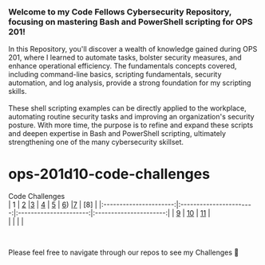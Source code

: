 ### Welcome to my Code Fellows Cybersecurity Repository, focusing on mastering Bash and PowerShell scripting for OPS 201!
In this Repository, you'll discover a wealth of knowledge gained during OPS 201, where I learned to automate tasks, bolster security measures, and enhance operational efficiency. The fundamentals concepts covered, including command-line basics, scripting fundamentals, security automation, and log analysis, provide a strong foundation for my scripting skills.
<br>
<br>
These shell scripting examples can be directly applied to the workplace, automating routine security tasks and improving an organization's security posture. With more time, the purpose is to refine and expand these scripts and deepen expertise in Bash and PowerShell scripting, ultimately strengthening one of the many cybersecurity skillset.

# ops-201d10-code-challenges
Code Challenges
<br>
| 1 | [2](index/201_2_my_first_bash_script.sh) |[3](index/201_3_functions.sh) | [4](index/201_4_arrays.sh) | [5](index/201_5_loops.sh) | [6](index/201_6_conditionals.sh)) |[7](index/201_7_system_information.sh) | [8] |
|:----------------------:|:-----------------------:|:----------------------:|:----------------------:|
| [9]() | [10]() | [11]() |  
|  |  |  |  

<br>



Please feel free to navigate through our repos to see my Challenges 🍓


